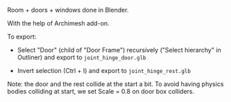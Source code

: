 Room + doors + windows done in Blender.

With the help of Archimesh add-on.

To export:

- Select "Door" (child of "Door Frame") recursively ("Select hierarchy" in Outliner) and export to `joint_hinge_door.glb`

- Invert selection (Ctrl + I) and export to `joint_hinge_rest.glb`

Note: the door and the rest collide at the start a bit.
To avoid having physics bodies colliding at start, we set Scale = 0.8 on door box colliders.
